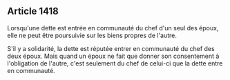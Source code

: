 Article 1418
----
Lorsqu'une dette est entrée en communauté du chef d'un seul des époux, elle ne
peut être poursuivie sur les biens propres de l'autre.

S'il y a solidarité, la dette est réputée entrer en communauté du chef des deux
époux. Mais quand un époux ne fait que donner son consentement à l'obligation de
l'autre, c'est seulement du chef de celui-ci que la dette entre en communauté.
